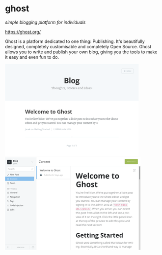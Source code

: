 # ghost
_simple blogging platform for individuals_

https://ghost.org/

Ghost is a platform dedicated to one thing: Publishing. 
It's beautifully designed, completely customisable and completely Open Source.
Ghost allows you to write and publish your own blog, giving you the tools to make it easy and even fun to do.

![](/screenshots/0_ghost_index_small.png) ![](/screenshots/1_ghost_admin_small.png)
